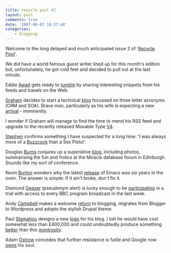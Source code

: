 ```yaml
---
title: recycle pool #2
layout: post
comments: true
date: '2007-06-07 18:37:48'
categories:
    - blogging
---
```

Welcome to the long delayed and much anticipated issue 2 of '[Recycle
Pool](http://www.nbrightside.com/blog/2006/12/01/murky-depths-of-the-recycle-pool/)'.

We did have a world famous guest writer lined up for this month's
edition but, unfortunately, he got cold feet and decided to pull out
at the last minute.

Eddie [Awad](http://awads.net/wp/) gets ready to
[tumble](http://awads.net/wp/2007/06/03/have-you-heard-of-tumblelogs/)
by sharing interesting snippets from his feeds and travels on the Web.

[Graham](http://www.digitalteddy.com/Graham/) decides to start a
technical [blog](http://www.digitalteddy.com/techblog/) focussed on
three letter acronyms (CRM and SOA). Brave man, particularly as his
wife is expecting a new
[arrival](http://www.digitalteddy.com/Graham/2007/06/39_weeks.html) -
imminently.

I wonder if Graham will manage to find the time to mend his RSS feed
and upgrade to the recently released Movable Type
[V4](http://www.sixapart.com/movabletype/news/2007/06/mt4_beta_meet_t.html).

[Stephen](http://bclc.wordpress.com/) confirms something I have
suspected for a long time: 'I was always more of a
[Buzzcock](http://bclc.wordpress.com/2007/06/06/i-am-an-anti-christ/)
than a Sex Pistol'.

Douglas [Burns](http://oracledoug.com/serendipity/) conjures up a
superlative
[blog](http://oracledoug.com/serendipity/index.php?/archives/1276-Miracle-Scotland-Database-Forum-and-an-Apology.html),
including photos, summarising the fun and frolics at the Miracle
database forum in Edinburgh. Sounds like my sort of conference.

Kevin [Burton](http://feedblog.org/) wonders why the latest
[release](http://feedblog.org/2007/06/05/the-free-software-foundation-cant-ship-code/)
of Emacs was six years in the oven. The answer is simple: If it ain't
broke, don't fix it.

Diamond [Geezer](http://diamondgeezer.blogspot.com/) (pseudonym alert)
is lucky enough to be
[participating](http://diamondgeezer.blogspot.com/2007_06_01_archive.html#6926478524741740402)
in a trial with access to every BBC program broadcast in the last
week.

Andy [Campbell](http://oracleandy.wordpress.com/) makes a welcome
[return](http://oracleandy.wordpress.com/2007/05/25/back-again/) to
blogging, migrates from Blogger to Wordpress and adopts the stylish
Drupal theme.

Paul [Stamatiou](http://paulstamatiou.com/) designs a new
[logo](http://paulstamatiou.com/2007/06/07/new-logo-new-design/) for
his blog. I bet he would have cost somewhat less than &pound;400,000
and could undoubtedly produce something
[better](http://news.bbc.co.uk/1/hi/in_pictures/6722205.stm) than this
[montrosity](http://sethgodin.typepad.com/seths_blog/2007/06/actually_its_ju.html).

Adam [Ostrow](http://www.adamostrow.com/adam_ostrow/) concedes that
further resistance is futile and Google now
[owns](http://mashable.com/2007/06/01/my-soul-and-10-other-things-that-google-owns/)
his soul.
